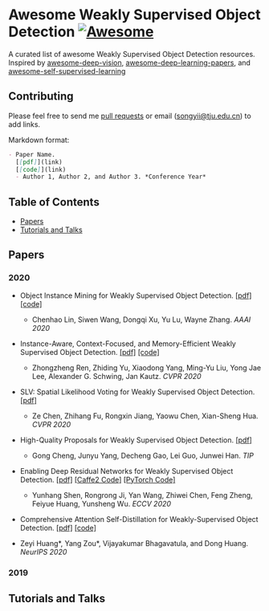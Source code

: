 # Awesome Weakly Supervised Object Detection [![Awesome](https://awesome.re/badge.svg)](https://awesome.re)

A curated list of awesome Weakly Supervised Object Detection resources. Inspired by [awesome-deep-vision](https://github.com/kjw0612/awesome-deep-vision), [awesome-deep-learning-papers](https://github.com/terryum/awesome-deep-learning-papers), and [awesome-self-supervised-learning](https://github.com/jason718/awesome-self-supervised-learning)


## Contributing

Please feel free to send me [pull requests](https://github.com/SongYii/awesome-weakly-supervised-object-detection/pulls) or email (songyii@tju.edu.cn) to add links.

Markdown format:
```markdown
- Paper Name. 
  [[pdf]](link) 
  [[code]](link)
  - Author 1, Author 2, and Author 3. *Conference Year*
```

## Table of Contents
 - [Papers](#papers)
 - [Tutorials and Talks](#tutorials-and-talks)


## Papers

### 2020
- Object Instance Mining for Weakly Supervised Object Detection.
  [[pdf]](https://arxiv.org/pdf/2002.01087.pdf) 
  [[code]](https://github.com/bigvideoresearch/OIM)
  - Chenhao Lin, Siwen Wang, Dongqi Xu, Yu Lu, Wayne Zhang. *AAAI 2020*

- Instance-Aware, Context-Focused, and Memory-Efficient Weakly Supervised Object Detection.
  [[pdf]](https://arxiv.org/pdf/2004.04725.pdf)
  [[code]](https://github.com/NVlabs/wetectron)
  - Zhongzheng Ren, Zhiding Yu, Xiaodong Yang, Ming-Yu Liu, Yong Jae Lee, Alexander G. Schwing, Jan Kautz. *CVPR 2020*

- SLV: Spatial Likelihood Voting for Weakly Supervised Object Detection.
  [[pdf]](https://arxiv.org/abs/2006.12884.pdf) 
  - Ze Chen, Zhihang Fu, Rongxin Jiang, Yaowu Chen, Xian-Sheng Hua. *CVPR 2020*

- High-Quality Proposals for Weakly Supervised Object Detection.
  [[pdf]](https://ieeexplore.ieee.org/stamp/stamp.jsp?tp=&arnumber=9069411) 
  - Gong Cheng, Junyu Yang, Decheng Gao, Lei Guo, Junwei Han. *TIP*

- Enabling Deep Residual Networks for Weakly Supervised Object Detection.
  [[pdf]](https://www.ecva.net/papers/eccv_2020/papers_ECCV/papers/123530120.pdf)
  [[Caffe2 Code]](https://github.com/shenyunhang/DRN-WSOD)
  [[PyTorch Code]](https://github.com/shenyunhang/DRN-WSOD-pytorch/tree/DRN-WSOD/projects/WSL)
  - Yunhang Shen, Rongrong Ji, Yan Wang, Zhiwei Chen, Feng Zheng, Feiyue Huang, Yunsheng Wu. *ECCV 2020*

-  Comprehensive Attention Self-Distillation for Weakly-Supervised Object Detection.
  [[pdf]](https://arxiv.org/pdf/2010.12023.pdf)
  [[code]](https://github.com/DeLightCMU/CASD)
  - Zeyi Huang*, Yang Zou*, Vijayakumar Bhagavatula, and Dong Huang. *NeurIPS 2020*

### 2019

## Tutorials and Talks

